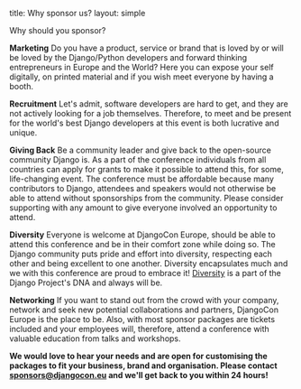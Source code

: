 title: Why sponsor us?
layout: simple

Why should you sponsor?

**Marketing** Do you have a product, service or brand that is loved by or will be loved by the Django/Python developers and forward thinking entrepreneurs in Europe and the World? Here you can expose your self digitally, on printed material and if you wish meet everyone by having a booth.

**Recruitment** Let's admit, software developers are hard to get, and they are not actively looking for a job themselves. Therefore, to meet and be present for the world's best Django developers at this event is both lucrative and unique.

**Giving Back** Be a community leader and give back to the open-source community Django is. As a part of the conference individuals from all countries can apply for grants to make it possible to attend this, for some, life-changing event. The conference must be affordable because many contributors to Django, attendees and speakers would not otherwise be able to attend without sponsorships from the community. Please consider supporting with any amount to give everyone involved an opportunity to attend.

**Diversity** Everyone is welcome at DjangoCon Europe, should be able to attend this conference and be in their comfort zone while doing so. The Django community puts pride and effort into diversity, respecting each other and being excellent to one another. Diversity encapsulates much and we with this conference are proud to embrace it! [Diversity](https://www.python.org/community/diversity/) is a part of the Django Project's DNA and always will be.

**Networking** If you want to stand out from the crowd with your company, network and seek new potential collaborations and partners, DjangoCon Europe is the place to be. Also, with most sponsor packages are tickets included and your employees will, therefore, attend a conference with valuable education from talks and workshops.

<!--

See detailed descriptions and custom opportunities in our Sponsorships Brochure:


[<center><button class="btn">Discover the Sponsorship Brochure (PDF)</button></center>](/static/docs/djc-sponsorship-brochure.pdf){:target="_blank"}

-->

**We would love to hear your needs and are open for customising the packages to fit your business, brand and organisation. Please contact [sponsors@djangocon.eu](mailto:sponsors@djangocon.eu) and we'll get back to you within 24 hours!**
